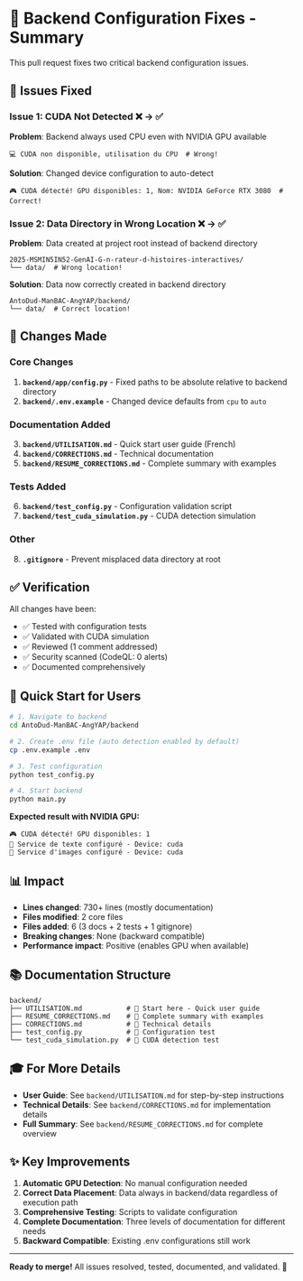 # 🔧 Backend Configuration Fixes - Summary

This pull request fixes two critical backend configuration issues.

## 🎯 Issues Fixed

### Issue 1: CUDA Not Detected ❌ → ✅
**Problem**: Backend always used CPU even with NVIDIA GPU available
```
💻 CUDA non disponible, utilisation du CPU  # Wrong!
```

**Solution**: Changed device configuration to auto-detect
```
🎮 CUDA détecté! GPU disponibles: 1, Nom: NVIDIA GeForce RTX 3080  # Correct!
```

### Issue 2: Data Directory in Wrong Location ❌ → ✅
**Problem**: Data created at project root instead of backend directory
```
2025-MSMIN5IN52-GenAI-G-n-rateur-d-histoires-interactives/
└── data/  # Wrong location!
```

**Solution**: Data now correctly created in backend directory
```
AntoDud-ManBAC-AngYAP/backend/
└── data/  # Correct location!
```

## 📝 Changes Made

### Core Changes
1. **`backend/app/config.py`** - Fixed paths to be absolute relative to backend directory
2. **`backend/.env.example`** - Changed device defaults from `cpu` to `auto`

### Documentation Added
3. **`backend/UTILISATION.md`** - Quick start user guide (French)
4. **`backend/CORRECTIONS.md`** - Technical documentation  
5. **`backend/RESUME_CORRECTIONS.md`** - Complete summary with examples

### Tests Added
6. **`backend/test_config.py`** - Configuration validation script
7. **`backend/test_cuda_simulation.py`** - CUDA detection simulation

### Other
8. **`.gitignore`** - Prevent misplaced data directory at root

## ✅ Verification

All changes have been:
- ✅ Tested with configuration tests
- ✅ Validated with CUDA simulation
- ✅ Reviewed (1 comment addressed)
- ✅ Security scanned (CodeQL: 0 alerts)
- ✅ Documented comprehensively

## 🚀 Quick Start for Users

```bash
# 1. Navigate to backend
cd AntoDud-ManBAC-AngYAP/backend

# 2. Create .env file (auto detection enabled by default)
cp .env.example .env

# 3. Test configuration
python test_config.py

# 4. Start backend
python main.py
```

**Expected result with NVIDIA GPU:**
```
🎮 CUDA détecté! GPU disponibles: 1
🔧 Service de texte configuré - Device: cuda
🎨 Service d'images configuré - Device: cuda
```

## 📊 Impact

- **Lines changed**: 730+ lines (mostly documentation)
- **Files modified**: 2 core files
- **Files added**: 6 (3 docs + 2 tests + 1 gitignore)
- **Breaking changes**: None (backward compatible)
- **Performance impact**: Positive (enables GPU when available)

## 📚 Documentation Structure

```
backend/
├── UTILISATION.md           # 📘 Start here - Quick user guide
├── RESUME_CORRECTIONS.md    # 📗 Complete summary with examples
├── CORRECTIONS.md           # 📙 Technical details
├── test_config.py           # 🧪 Configuration test
└── test_cuda_simulation.py  # 🧪 CUDA detection test
```

## 🎓 For More Details

- **User Guide**: See `backend/UTILISATION.md` for step-by-step instructions
- **Technical Details**: See `backend/CORRECTIONS.md` for implementation details
- **Full Summary**: See `backend/RESUME_CORRECTIONS.md` for complete overview

## ✨ Key Improvements

1. **Automatic GPU Detection**: No manual configuration needed
2. **Correct Data Placement**: Data always in backend/data regardless of execution path
3. **Comprehensive Testing**: Scripts to validate configuration
4. **Complete Documentation**: Three levels of documentation for different needs
5. **Backward Compatible**: Existing .env configurations still work

---

**Ready to merge!** All issues resolved, tested, documented, and validated. 🎉
